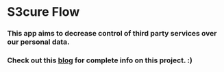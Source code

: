 # S3cure Flow

### This app aims to decrease control of third party services over our personal data.
### Check out this [blog](https://medium.com/img-iit-roorkee/self-sovereign-identity-a-distant-dream-9a1d5e898d7f) for complete info on this project. :)
